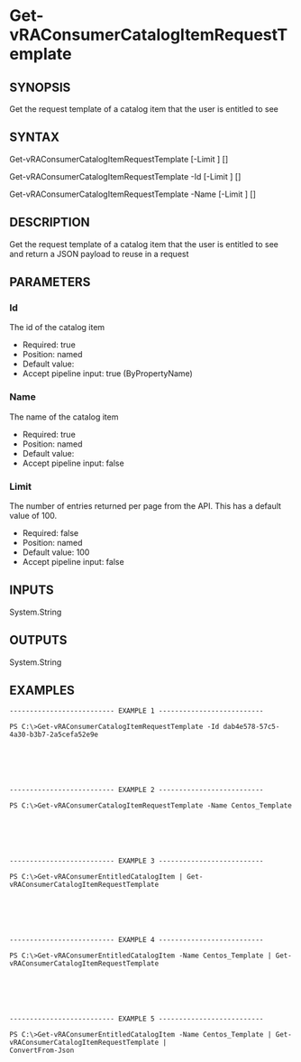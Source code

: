 # Get-vRAConsumerCatalogItemRequestTemplate

## SYNOPSIS
    
Get the request template of a catalog item that the user is entitled to see

## SYNTAX
 Get-vRAConsumerCatalogItemRequestTemplate [-Limit <String>] [<CommonParameters>]  Get-vRAConsumerCatalogItemRequestTemplate -Id <String> [-Limit <String>] [<CommonParameters>]  Get-vRAConsumerCatalogItemRequestTemplate -Name <String> [-Limit <String>] [<CommonParameters>]     

## DESCRIPTION

Get the request template of a catalog item that the user is entitled to see and return a JSON payload to reuse in a request

## PARAMETERS


### Id

The id of the catalog item

* Required: true
* Position: named
* Default value: 
* Accept pipeline input: true (ByPropertyName)

### Name

The name of the catalog item

* Required: true
* Position: named
* Default value: 
* Accept pipeline input: false

### Limit

The number of entries returned per page from the API. This has a default value of 100.

* Required: false
* Position: named
* Default value: 100
* Accept pipeline input: false

## INPUTS

System.String

## OUTPUTS

System.String

## EXAMPLES
```
-------------------------- EXAMPLE 1 --------------------------

PS C:\>Get-vRAConsumerCatalogItemRequestTemplate -Id dab4e578-57c5-4a30-b3b7-2a5cefa52e9e






-------------------------- EXAMPLE 2 --------------------------

PS C:\>Get-vRAConsumerCatalogItemRequestTemplate -Name Centos_Template






-------------------------- EXAMPLE 3 --------------------------

PS C:\>Get-vRAConsumerEntitledCatalogItem | Get-vRAConsumerCatalogItemRequestTemplate






-------------------------- EXAMPLE 4 --------------------------

PS C:\>Get-vRAConsumerEntitledCatalogItem -Name Centos_Template | Get-vRAConsumerCatalogItemRequestTemplate






-------------------------- EXAMPLE 5 --------------------------

PS C:\>Get-vRAConsumerEntitledCatalogItem -Name Centos_Template | Get-vRAConsumerCatalogItemRequestTemplate | 
ConvertFrom-Json
```


